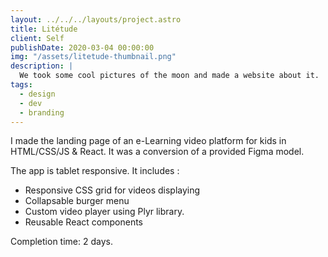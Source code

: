 ```yaml
---
layout: ../../../layouts/project.astro
title: Litétude
client: Self
publishDate: 2020-03-04 00:00:00
img: "/assets/litetude-thumbnail.png"
description: |
  We took some cool pictures of the moon and made a website about it.
tags:
  - design
  - dev
  - branding
---
```


I made the landing page of an e-Learning video platform for kids in HTML/CSS/JS & React. It was a conversion of a provided Figma model.

The app is tablet responsive. It includes : 

- Responsive CSS grid for videos displaying 
- Collapsable burger menu 
- Custom video player using Plyr library. 
- Reusable React components

Completion time: 2 days.
